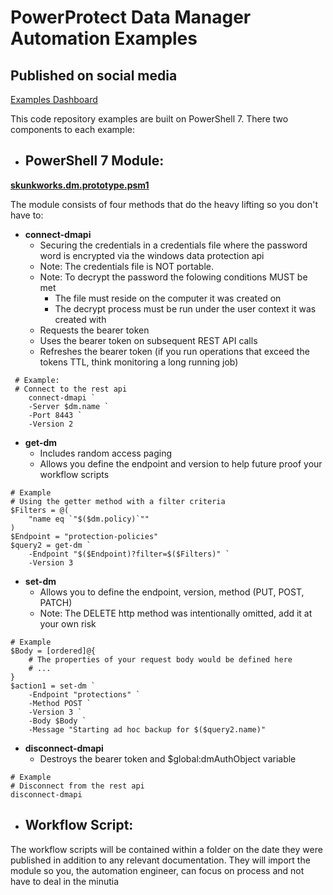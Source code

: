 # PowerProtect Data Manager Automation Examples
## Published on social media
[Examples Dashboard](https://skunkworksautomation.github.io/social-media/)

This code repository examples are built on PowerShell 7. There two components to each example:
- ## PowerShell 7 Module:
**[skunkworks.dm.prototype.psm1](https://github.com/SkunkworksAutomation/social-media/blob/main/code/skunkworks.dm.prototype.psm1)**

The module consists of four methods that do the heavy lifting so you don't have to:
- **connect-dmapi**
    - Securing the credentials in a credentials file where the password word is encrypted via the windows data protection api
    - Note: The credentials file is NOT portable. 
    - Note: To decrypt the password the folowing conditions MUST be met
        - The file must reside on the computer it was created on
        - The decrypt process must be run under the user context it was created with
    - Requests the bearer token
    - Uses the bearer token on subsequent REST API calls
    - Refreshes the bearer token (if you run operations that exceed the tokens TTL, think monitoring a long running job)
```
 # Example:
 # Connect to the rest api
    connect-dmapi `
    -Server $dm.name `
    -Port 8443 `
    -Version 2
```

- **get-dm**
    - Includes random access paging
    - Allows you define the endpoint and version to help future proof your workflow scripts
```
# Example
# Using the getter method with a filter criteria
$Filters = @(
    "name eq `"$($dm.policy)`""
)
$Endpoint = "protection-policies"
$query2 = get-dm `
    -Endpoint "$($Endpoint)?filter=$($Filters)" `
    -Version 3
```

- **set-dm**
    - Allows you to define the endpoint, version, method (PUT, POST, PATCH)
    - Note: The DELETE http method was intentionally omitted, add it at your own risk

```
# Example
$Body = [ordered]@{
    # The properties of your request body would be defined here
    # ...
}
$action1 = set-dm `
    -Endpoint "protections" `
    -Method POST `
    -Version 3 `
    -Body $Body `
    -Message "Starting ad hoc backup for $($query2.name)"
```
- **disconnect-dmapi**
    - Destroys the bearer token and $global:dmAuthObject variable

```
# Example
# Disconnect from the rest api
disconnect-dmapi
```
- ## Workflow Script:
The workflow scripts will be contained within a folder on the date they were published in addition to any relevant documentation.
They will import the module so you, the automation engineer, can focus on process and not have to deal in the minutia